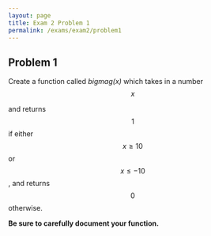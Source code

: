 ```yaml
---
layout: page
title: Exam 2 Problem 1
permalink: /exams/exam2/problem1
---
```


## Problem 1

Create a function called *bigmag(x)* which takes in a number $$x$$

and returns $$1$$ if either $$x\geq 10$$ or $$x\leq -10$$, and returns $$0$$ otherwise.

**Be sure to carefully document your function.**


